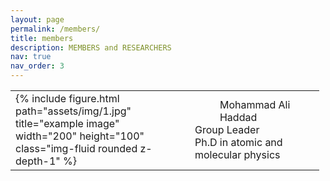 ```yaml
---
layout: page
permalink: /members/
title: members
description: MEMBERS and RESEARCHERS
nav: true
nav_order: 3
---
```

<table style="width: 98%; margin-right: calc(2%);">
    <tbody>
        <tr>
            <td style="width: 50%;">{% include figure.html path="assets/img/1.jpg" title="example image" width="200" height="100" class="img-fluid rounded z-depth-1" %}</td>
            <td style="width:50%;">
                <div style="text-align: left; margin-left: 80px;"><span>Mohammad Ali Haddad</span></div>
                <div style="text-align: left; margin-left: 40px;"><span>Group Leader</span></div>
                <div style="text-align: left; margin-left: 40px;"><span>Ph.D in atomic and molecular physics</span></div>
            </td>
        </tr>
    </tbody>
</table>
<p><br></p>

